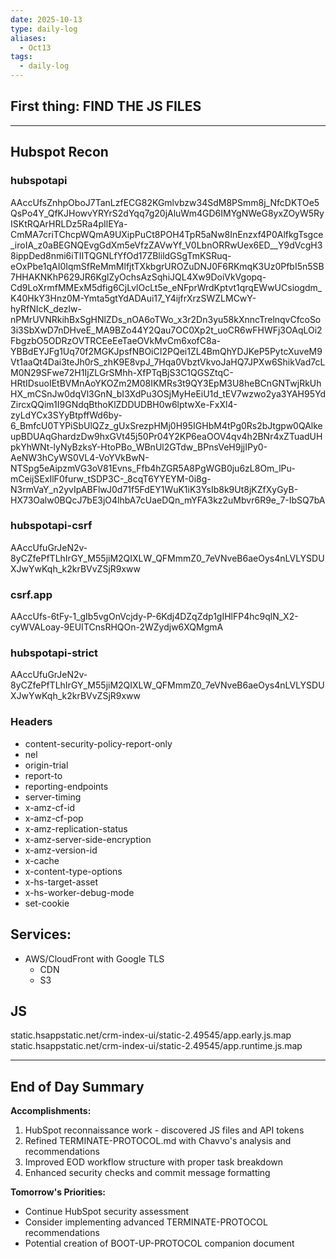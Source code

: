```yaml
---
date: 2025-10-13
type: daily-log
aliases:
  - Oct13
tags:
  - daily-log
---
```


## First thing: FIND THE JS FILES

---
## Hubspot Recon
###   hubspotapi
AAccUfsZnhpOboJ7TanLzfECG82KGmlvbzw34SdM8PSmm8j_NfcDKTOe5QsPo4Y_QfKJHowvYRYrS2dYqq7g20jAluWm4GD6IMYgNWeG8yxZOyW5RyISKtRQArHRLDz5Ra4pIlEYa-CmMA7criTChcpWQmA9UXipPuCt8POH4TpR5aNw8InEnzxf4P0AlfkgTsgce_iroIA_z0aBEGNQEvgGdXm5eVfzZAVwYf_V0LbnORRwUex6ED__Y9dVcgH38ippDed8nmi6iTIITQGNLfYfOd17ZBlildGSgTmKSRuq-eOxPbe1qAI0IqmSfReMmMlfjtTXkbgrUROZuDNJ0F6RKmqK3Uz0PfbI5n5SB7HHAKNKhP629JR6KglZyOchsAzSqhiJQL4Xw9DoiVkVgopq-Cd9LoXrmfMMExM5dfig6CjLvlOcLt5e_eNFprWrdKptvt1qrqEWwUCsiogdm_K40HkY3Hnz0M-Ymta5gtYdADAui17_Y4ijfrXrzSWZLMCwY-hyRfNIcK_dezlw-nPMrUVNRkihBxSgHNlZDs_nOA6oTWo_x3r2Dn3yu58kXnncTrelnqvCfcoSo3i3SbXwD7nDHveE_MA9BZo44Y2Qau7OC0Xp2t_uoCR6wFHWFj3OAqLOi2FbgzbO5ODRzOVTRCEeEeTaeOVkMvCm6xofC8a-YBBdEYJFg1Uq70f2MGKJpsfNBOiCI2PQei1ZL4BmQhYDJKeP5PytcXuveM9Vt1aaQt4Dai3teJh0rS_zhK9E8vpJ_7Hqa0VbztVkvoJaHQ7JPXw6ShikVad7cLM0N29SFwe72H1IjZLGrSMhh-XfPTqBjS3C1QGSZtqC-HRtIDsuoIEtBVMnAoYKOZm2M08IKMRs3t9QY3EpM3U8heBCnGNTwjRkUhHX_mCSnJw0dqVl3GnN_bI3XdPu3OSjMyHeEiU1d_tEV7wzwo2ya3YAH95YdZircxQQim1I9GNdqBthoKlZDDUDBH0w6lptwXe-FxXl4-zyLdYCx3SYyBtpffWd6by-6_BmfcU0TYPiSbUlQZz_gUxSrezpHMj0H95IGHbM4tPg0Rs2bJtgpw0QAlkeupBDUAqGhardzDw9hxGVt45j50Pr04Y2KP6eaOOV4qv4h2BNr4xZTuadUHpkYhWNt-lyNyBzksY-HtoPBo_WBnUl2GTdw_BPnsVeH9jjIPy0-AeNW3hCyWS0VL4-VoYVkBwN-NTSpg5eAipzmVG3oV81Evns_Ffb4hZGR5A8PgWGB0ju6zL8Om_lPu-mCeijSExIlF0furw_tSDP3C-_8cqT6YYEYM-0i8g-N3rmVaY_n2yvIpABFlwJ0d71f5FdEY1WuK1iK3YsIb8k9Ut8jKZfXyGyB-HX73Oalw0BQcJ7bE3jO4lhbA7cUaeDQn_mYFA3kz2uMbvr6R9e_7-IbSQ7bA

### hubspotapi-csrf
AAccUfuGrJeN2v-8yCZfePfTLhIrGY_M55jiM2QIXLW_QFMmmZ0_7eVNveB6aeOys4nLVLYSDUXJwYwKqh_k2krBVvZSjR9xww

###  csrf.app
AAccUfs-6tFy-1_gIb5vgOnVcjdy-P-6Kdj4DZqZdp1gIHlFP4hc9qlN_X2-cyWVALoay-9EUITCnsRHQOn-2WZydjw6XQMgmA

### hubspotapi-strict
AAccUfuGrJeN2v-8yCZfePfTLhIrGY_M55jiM2QIXLW_QFMmmZ0_7eVNveB6aeOys4nLVLYSDUXJwYwKqh_k2krBVvZSjR9xww

### Headers 
- content-security-policy-report-only
- nel
- origin-trial
- report-to
- reporting-endpoints
- server-timing
- x-amz-cf-id
- x-amz-cf-pop
- x-amz-replication-status
- x-amz-server-side-encryption
- x-amz-version-id
- x-cache
- x-content-type-options
- x-hs-target-asset
- x-hs-worker-debug-mode
- set-cookie
## Services:
- AWS/CloudFront with Google TLS
	- CDN
	- S3
## JS
static.hsappstatic.net/crm-index-ui/static-2.49545/app.early.js.map
static.hsappstatic.net/crm-index-ui/static-2.49545/app.runtime.js.map

---

## End of Day Summary

**Accomplishments:**
1. HubSpot reconnaissance work - discovered JS files and API tokens
2. Refined TERMINATE-PROTOCOL.md with Chavvo's analysis and recommendations
3. Improved EOD workflow structure with proper task breakdown
4. Enhanced security checks and commit message formatting

**Tomorrow's Priorities:**
- Continue HubSpot security assessment
- Consider implementing advanced TERMINATE-PROTOCOL recommendations
- Potential creation of BOOT-UP-PROTOCOL companion document